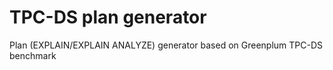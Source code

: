 # TPC-DS plan generator
Plan (EXPLAIN/EXPLAIN ANALYZE) generator based on Greenplum TPC-DS benchmark
